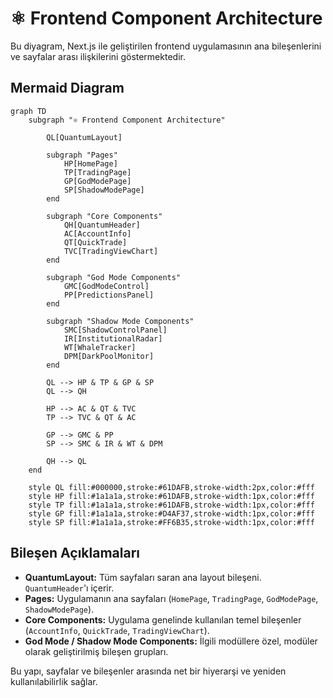 # ⚛️ Frontend Component Architecture

Bu diyagram, Next.js ile geliştirilen frontend uygulamasının ana bileşenlerini ve sayfalar arası ilişkilerini göstermektedir.

## Mermaid Diagram

```mermaid
graph TD
    subgraph "⚛️ Frontend Component Architecture"
        
        QL[QuantumLayout]
        
        subgraph "Pages"
            HP[HomePage]
            TP[TradingPage]
            GP[GodModePage]
            SP[ShadowModePage]
        end
        
        subgraph "Core Components"
            QH[QuantumHeader]
            AC[AccountInfo]
            QT[QuickTrade]
            TVC[TradingViewChart]
        end
        
        subgraph "God Mode Components"
            GMC[GodModeControl]
            PP[PredictionsPanel]
        end

        subgraph "Shadow Mode Components"
            SMC[ShadowControlPanel]
            IR[InstitutionalRadar]
            WT[WhaleTracker]
            DPM[DarkPoolMonitor]
        end

        QL --> HP & TP & GP & SP
        QL --> QH
        
        HP --> AC & QT & TVC
        TP --> TVC & QT & AC

        GP --> GMC & PP
        SP --> SMC & IR & WT & DPM

        QH --> QL
    end

    style QL fill:#000000,stroke:#61DAFB,stroke-width:2px,color:#fff
    style HP fill:#1a1a1a,stroke:#61DAFB,stroke-width:1px,color:#fff
    style TP fill:#1a1a1a,stroke:#61DAFB,stroke-width:1px,color:#fff
    style GP fill:#1a1a1a,stroke:#D4AF37,stroke-width:1px,color:#fff
    style SP fill:#1a1a1a,stroke:#FF6B35,stroke-width:1px,color:#fff
```

## Bileşen Açıklamaları

-   **QuantumLayout:** Tüm sayfaları saran ana layout bileşeni. `QuantumHeader`'ı içerir.
-   **Pages:** Uygulamanın ana sayfaları (`HomePage`, `TradingPage`, `GodModePage`, `ShadowModePage`).
-   **Core Components:** Uygulama genelinde kullanılan temel bileşenler (`AccountInfo`, `QuickTrade`, `TradingViewChart`).
-   **God Mode / Shadow Mode Components:** İlgili modüllere özel, modüler olarak geliştirilmiş bileşen grupları.

Bu yapı, sayfalar ve bileşenler arasında net bir hiyerarşi ve yeniden kullanılabilirlik sağlar. 